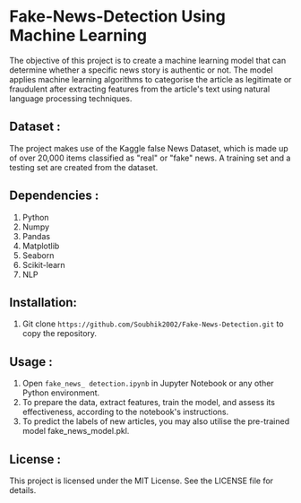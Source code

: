# Fake-News-Detection Using Machine Learning

The objective of this project is to create a machine learning model that can determine whether a specific news story is authentic or not. The model applies machine learning algorithms to categorise the article as legitimate or fraudulent after extracting features from the article's text using natural language processing techniques.

## Dataset :
The project makes use of the Kaggle false News Dataset, which is made up of over 20,000 items classified as "real" or "fake" news. A training set and a testing set are created from the dataset.


## Dependencies : 
 1. Python
 2. Numpy
 3. Pandas
 4. Matplotlib
 5. Seaborn
 6. Scikit-learn
 7. NLP
 

## Installation:
 1. Git clone `https://github.com/Soubhik2002/Fake-News-Detection.git` to copy the repository.
 

## Usage :
 1. Open `fake_news_ detection.ipynb` in Jupyter Notebook or any other Python environment.
 2. To prepare the data, extract features, train the model, and assess its effectiveness, according to the notebook's instructions.
 3. To predict the labels of new articles, you may also utilise the pre-trained model fake_news_model.pkl.

## License : 
This project is licensed under the MIT License. See the LICENSE file for details.
